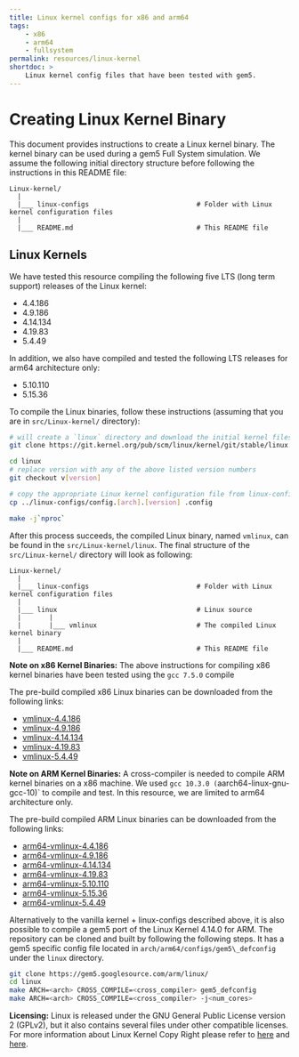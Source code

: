 ```yaml
---
title: Linux kernel configs for x86 and arm64
tags:
    - x86
    - arm64
    - fullsystem
permalink: resources/linux-kernel
shortdoc: >
    Linux kernel config files that have been tested with gem5.
---
```


# Creating Linux Kernel Binary

This document provides instructions to create a Linux kernel binary. The kernel
binary can be used during a gem5 Full System simulation. We assume the
following initial directory structure before following the instructions in this
README file:

```
Linux-kernel/
  |
  |___ linux-configs                           # Folder with Linux kernel configuration files
  |
  |___ README.md                               # This README file
```

## Linux Kernels

We have tested this resource compiling the following five LTS (long term
support) releases of the Linux kernel:

- 4.4.186
- 4.9.186
- 4.14.134
- 4.19.83
- 5.4.49

In addition, we also have compiled and tested the following LTS releases for
arm64 architecture only:

- 5.10.110
- 5.15.36

To compile the Linux binaries, follow these instructions (assuming that you are
in `src/Linux-kernel/` directory):

```sh
# will create a `linux` directory and download the initial kernel files into it.
git clone https://git.kernel.org/pub/scm/linux/kernel/git/stable/linux.git

cd linux
# replace version with any of the above listed version numbers
git checkout v[version]

# copy the appropriate Linux kernel configuration file from linux-configs/
cp ../linux-configs/config.[arch].[version] .config

make -j`nproc`
```

After this process succeeds, the compiled Linux binary, named  `vmlinux`, can
be found in the `src/Linux-kernel/linux`. The final structure of the
`src/Linux-kernel/` directory will look as following:

```
Linux-kernel/
  |
  |___ linux-configs                           # Folder with Linux kernel configuration files
  |
  |___ linux                                   # Linux source
  |       |
  |       |___ vmlinux                         # The compiled Linux kernel binary
  |
  |___ README.md                               # This README file
```

**Note on x86 Kernel Binaries:** The above instructions for compiling x86
kernel binaries have been tested using the `gcc 7.5.0` compile

The pre-build compiled x86 Linux binaries can be downloaded from the following
links:

- [vmlinux-4.4.186](http://dist.gem5.org/dist/v22-1/kernels/x86/static/vmlinux-4.4.186)
- [vmlinux-4.9.186](http://dist.gem5.org/dist/v22-1/kernels/x86/static/vmlinux-4.9.186)
- [vmlinux-4.14.134](http://dist.gem5.org/dist/v22-1/kernels/x86/static/vmlinux-4.14.134)
- [vmlinux-4.19.83](http://dist.gem5.org/dist/v22-1/kernels/x86/static/vmlinux-4.19.83)
- [vmlinux-5.4.49](http://dist.gem5.org/dist/v22-1/kernels/x86/static/vmlinux-5.4.49)

**Note on ARM Kernel Binaries:** A cross-compiler is needed to compile ARM
kernel binaries on a x86 machine. We used `gcc 10.3.0
(`aarch64-linux-gnu-gcc-10)` to compile and test. In this resource, we are
limited to arm64 architecture only.

The pre-build compiled ARM Linux binaries can be downloaded from the following links:

- [arm64-vmlinux-4.4.186](http://dist.gem5.org/dist/v22-1/kernels/arm/static/arm64-vmlinux-4.4.186)
- [arm64-vmlinux-4.9.186](http://dist.gem5.org/dist/v22-1/kernels/arm/static/arm64-vmlinux-4.9.186)
- [arm64-vmlinux-4.14.134](http://dist.gem5.org/dist/v22-1/kernels/arm/static/arm64-vmlinux-4.14.134)
- [arm64-vmlinux-4.19.83](http://dist.gem5.org/dist/v22-1/kernels/arm/static/arm64-vmlinux-4.19.83)
- [arm64-vmlinux-5.10.110](http://dist.gem5.org/dist/v22-1/kernels/arm/static/arm64-vmlinux-5.10.110)
- [arm64-vmlinux-5.15.36](http://dist.gem5.org/dist/v22-1/kernels/arm/static/arm64-vmlinux-5.15.36)
- [arm64-vmlinux-5.4.49](http://dist.gem5.org/dist/v22-1/kernels/arm/static/arm64-vmlinux-5.4.49)

Alternatively to the vanilla kernel + linux-configs described above, it is also
possible to compile a gem5 port of the Linux Kernel 4.14.0 for ARM. The
repository can be cloned and built by following the following steps. It has a
gem5 specific config file located in `arch/arm64/configs/gem5\_defconfig` under
the `linux` directory.

```bash
git clone https://gem5.googlesource.com/arm/linux/
cd linux
make ARCH=<arch> CROSS_COMPILE=<cross_compiler> gem5_defconfig
make ARCH=<arch> CROSS_COMPILE=<cross_compiler> -j<num_cores>
```

**Licensing:**
Linux is released under the GNU General Public License version 2 (GPLv2), but
it also contains several files under other compatible licenses. For more
information about Linux Kernel Copy Right please refer to
[here](https://www.kernel.org/legal.html) and
[here](https://www.kernel.org/doc/html/latest/process/license-rules.html#kernel-licensing).
